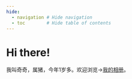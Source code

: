 ```yaml
---
hide:
  - navigation # Hide navigation
  - toc        # Hide table of contents
---
```


# Hi there!

我叫奇奇，属猪，今年1岁多。欢迎浏览→[我的相册](photos/202001/)。
